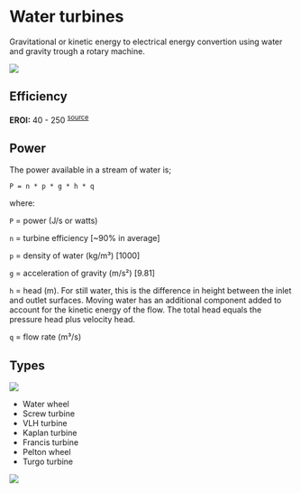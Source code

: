 # Water turbines

Gravitational or kinetic energy to electrical energy convertion using water and gravity trough a rotary machine.

![](http://www.raine-or-shine.com/images/hydro-diag.png)

## Efficiency

**EROI:** 40 - 250 <sup>[source](https://www.scientificamerican.com/article/eroi-behind-numbers-energy-return-investment/)</sup>

## Power

The power available in a stream of water is;

`P = n * p * g * h * q`

where:

`P` = power (J/s or watts)

`n` = turbine efficiency [~90% in average]

`p` = density of water (kg/m³) [1000]

`g` = acceleration of gravity (m/s²) [9.81]

`h` = head (m). For still water, this is the difference in height between the inlet and outlet surfaces. Moving water has an additional component added to account for the kinetic energy of the flow. The total head equals the pressure head plus velocity head.

`q` = flow rate (m³/s)

## Types

![](https://upload.wikimedia.org/wikipedia/commons/b/bf/Water_Turbine_Chart.png)

* Water wheel 
* Screw turbine
* VLH turbine
* Kaplan turbine
* Francis turbine
* Pelton wheel
* Turgo turbine

![](http://www.xindaenergy.com/pic/other/2012-09-11-14-41-268.jpg)
